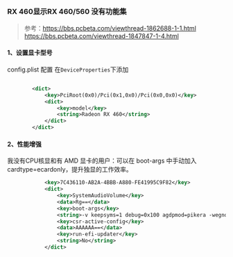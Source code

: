 ## 

### RX 460显示RX 460/560 没有功能集
> 参考：https://bbs.pcbeta.com/viewthread-1862688-1-1.html
>      https://bbs.pcbeta.com/viewthread-1847847-1-4.html
#### 1、设置显卡型号
config.plist 配置
在`DeviceProperties`下添加
```xml

		<dict>
			<key>PciRoot(0x0)/Pci(0x1,0x0)/Pci(0x0,0x0)</key>
			<dict>
				<key>model</key>
				<string>Radeon RX 460</string>
			</dict>
		</dict>

```

#### 2、性能增强
我没有CPU核显和有 AMD 显卡的用户：可以在 boot-args 中手动加入 cardtype=ecardonly，提升独显的工作效率。

```xml
			<key>7C436110-AB2A-4BBB-A880-FE41995C9F82</key>
			<dict>
				<key>SystemAudioVolume</key>
				<data>Rg==</data>
				<key>boot-args</key>
				<string>-v keepsyms=1 debug=0x100 agdpmod=pikera -wegnoigpu alcid=66  cardtype=ecardonly</string>
				<key>csr-active-config</key>
				<data>AAAAAA==</data>
				<key>run-efi-updater</key>
				<string>No</string>
			</dict>

```